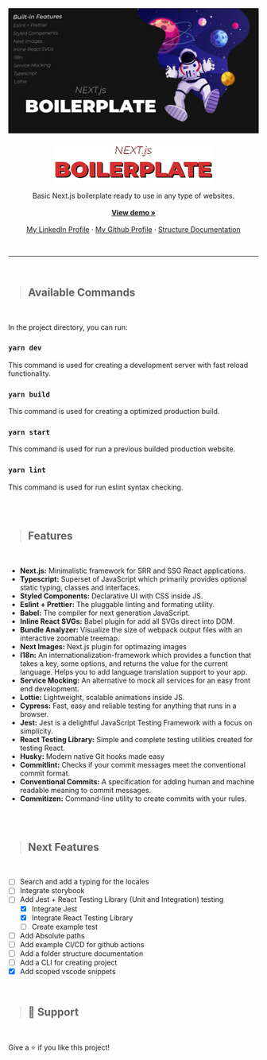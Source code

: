 <img src="docs/images/cover.jpg">
<br>
<br>
<div align="center">
  <a href="https://github.com/matheusAlvarenga/next-boilerplate">
    <img src="docs/images/logo.png" alt="Logo" width="320">
  </a>

  <p align="center">
    Basic Next.js boilerplate ready to use in any type of websites.
    <br />
    <br />
    <a href="https://next-boilerplate-tan.vercel.app/"><strong>View demo »</strong></a>
    <br />
    <br />
    <a href="https://br.linkedin.com/in/matheus-alvarenga-de-oliveira">My LinkedIn Profile</a>
    ·
    <a href="https://github.com/matheusAlvarenga">My Github Profile</a>
    ·
    <a href="https://github.com/matheusAlvarenga/next-boilerplate/blob/master/docs/folders-and-files.md">Structure Documentation</a>
</div>

<br>
<hr>
<br>

> ## Available Commands

<div>

<br>

  In the project directory, you can run:
  
  ### `yarn dev`
  
  This command is used for creating a development server with fast reload functionality.
  
  ### `yarn build`
  
  This command is used for creating a optimized production build.
  
  ### `yarn start`
  
  This command is used for run a previous builded production website.
  
  ### `yarn lint`
  
  This command is used for run eslint syntax checking.

<br>

</div>

<br>

> ## Features

<br>

<div>

  * **Next.js:** Minimalistic framework for SRR and SSG React applications.
  * **Typescript:** Superset of JavaScript which primarily provides optional static typing, classes and interfaces.
  * **Styled Components:** Declarative UI with CSS inside JS.
  * **Eslint + Prettier:** The pluggable linting and formating utility.
  * **Babel:**  The compiler for next generation JavaScript.
  * **Inline React SVGs:** Babel plugin for add all SVGs direct into DOM.
  * **Bundle Analyzer:** Visualize the size of webpack output files with an interactive zoomable treemap.
  * **Next Images:** Next.js plugin for optimazing images
  * **I18n:** An internationalization-framework which provides a function that takes a key, some options, and returns the value for the current language. Helps you to add language translation support to your app.
  * **Service Mocking:** An alternative to mock all services for an easy front end development.
  * **Lottie:** Lightweight, scalable animations inside JS.
  * **Cypress:** Fast, easy and reliable testing for anything that runs in a browser.
  * **Jest:** Jest is a delightful JavaScript Testing Framework with a focus on simplicity.
  * **React Testing Library:** Simple and complete testing utilities created for testing React.
  * **Husky:** Modern native Git hooks made easy
  * **Commitlint:** Checks if your commit messages meet the conventional commit format.
  * **Conventional Commits:** A specification for adding human and machine readable meaning to commit messages.
  * **Commitizen:** Command-line utility to create commits with your rules. 

<br>

</div>

<br>

> ## Next Features

<br>

<div>

  - [ ] Search and add a typing for the locales
  - [ ] Integrate storybook
  - [ ] Add Jest + React Testing Library (Unit and Integration) testing
    - [X] Integrate Jest
    - [X] Integrate React Testing Library
    - [ ] Create example test
  - [ ] Add Absolute paths
  - [ ] Add example CI/CD for github actions
  - [ ] Add a folder structure documentation
  - [ ] Add a CLI for creating project
  - [X] Add scoped vscode snippets

</div>

<br>

> ## 🤝 Support

<br>

Give a ⭐️ if you like this project!
